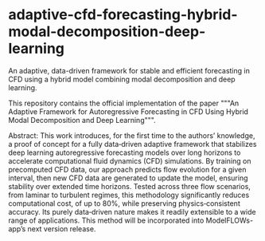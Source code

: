 # adaptive-cfd-forecasting-hybrid-modal-decomposition-deep-learning
An adaptive, data-driven framework for stable and efficient forecasting in CFD using a hybrid model combining modal decomposition and deep learning.

This repository contains the official implementation of the paper """An Adaptive Framework for Autoregressive Forecasting in CFD Using Hybrid Modal Decomposition and Deep Learning""".

Abstract:
This work introduces, for the first time to the authors’ knowledge, a proof of concept for a fully data‑driven adaptive framework that stabilizes deep learning autoregressive forecasting models over long horizons to accelerate computational fluid dynamics (CFD) simulations. By training on precomputed CFD data, our approach predicts flow evolution for a given interval, then new CFD data are generated to update the model, ensuring stability over extended time horizons. Tested across three flow scenarios, from laminar to turbulent regimes, this methodology significantly reduces computational cost, of up to $80\%$, while preserving physics‐consistent accuracy. Its purely data‑driven nature makes it readily extensible to a wide range of applications. This method will be incorporated into ModelFLOWs-app’s next version release.
